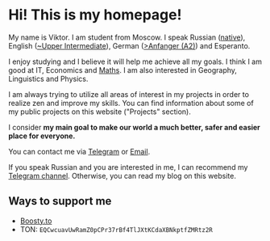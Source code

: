# Hi! This is my homepage!

My name is Viktor. I am student from Moscow. I speak Russian ([native](https://en.wikipedia.org/wiki/Russian_language)), English ([~Upper Intermediate](https://learnenglish.britishcouncil.org/english-levels)), German ([>Anfanger (A2)](https://www.goethe.de/ins/ru/de/spr/kon/stu.html)) and Esperanto.


I enjoy studying and I believe it will help me achieve all my goals.
I think I am good at IT, Economics and [Maths](https://www.thesaurus.com/e/grammar/math-vs-maths/#:~:text=Math%20is%20the%20preferred%20term,places%20while%20maths%20was%20elsewhere.).
I am also interested in Geography, Linguistics and Physics.


I am always trying to utilize all areas of interest in my projects in order to realize zen and improve my skills.
You can find information about some of my public projects on this website ("Projects" section).


I consider **my main goal to make our world a much better, safer and easier place for everyone.**


You can contact me via [Telegram](https://t.me/Grey31) or [Email](mailto:mail@arbuz.icu).

If you speak Russian and you are interested in me, I can recommend my [Telegram channel](https://t.me/marakarka). Otherwise, you can read my blog on this website.


## Ways to support me
   - [Boosty.to](https://boosty.to/greycat1908)
   - TON: `EQCwcuavUwRamZ0pCPr37rBf4TlJXtKCdaXBNkptfZMRtz2R`

